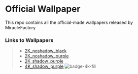 # Official Wallpaper
This repo contains all the official-made wallpapers released by MiracleFactory

### Links to Wallpapers
> * [2K_noshadow_black](https://miraclefactory.co/wallpaper/2K_noshadow_black.png)
> * [2K_noshadow_purple](https://miraclefactory.co/wallpaper/2K_noshadow_purple.png)
> * [2K_shadow_purple](https://miraclefactory.co/wallpaper/2K_shadow_purple.png)
> * [4K_shadow_purple](https://miraclefactory.co/wallpaper/4K_shadow_purple.png) ![badge-4k-fill](https://user-images.githubusercontent.com/89094576/174475592-fd90a647-4fdd-41e1-a0fc-f880d4aec6ce.svg)
